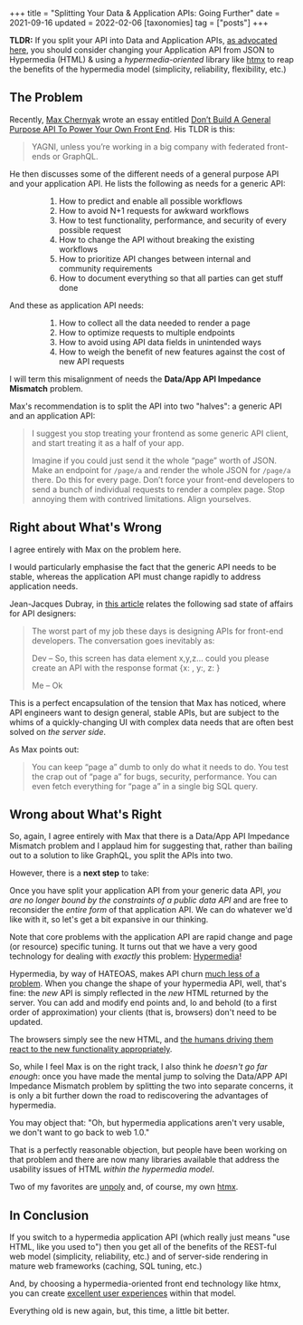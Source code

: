 +++
title = "Splitting Your Data &amp; Application APIs: Going Further"
date = 2021-09-16
updated = 2022-02-06
[taxonomies]
tag = ["posts"]
+++

**TLDR:** If you split your API into Data and Application APIs, [as advocated here](https://max.engineer/server-informed-ui), 
you should consider changing your Application API from JSON to Hypermedia (HTML) & using a *hypermedia-oriented* library like
[htmx](/) to reap the benefits of the hypermedia model (simplicity, reliability, flexibility, etc.)

## The Problem

Recently, [Max Chernyak](https://max.engineer/) wrote an essay entitled 
[Don’t Build A General Purpose API To Power Your Own Front End](https://max.engineer/server-informed-ui).  His
TLDR is this:

> YAGNI, unless you’re working in a big company with federated front-ends or GraphQL.

He then discusses some of the different needs of a general purpose API and your application API.  He lists the 
following as needs for a generic API:

<div style="padding-left:64px">

1. How to predict and enable all possible workflows
1. How to avoid N+1 requests for awkward workflows
1. How to test functionality, performance, and security of every possible request
1. How to change the API without breaking the existing workflows
1. How to prioritize API changes between internal and community requirements
1. How to document everything so that all parties can get stuff done

</div>

And these as application API needs:

<div style="padding-left:64px">

1. How to collect all the data needed to render a page
1. How to optimize requests to multiple endpoints
1. How to avoid using API data fields in unintended ways
1. How to weigh the benefit of new features against the cost of new API requests

</div>

I will term this misalignment of needs the **Data/App API Impedance Mismatch** problem.

Max's recommendation is to split the API into two "halves": a generic API and an application API:

> I suggest you stop treating your frontend as some generic API client, and start treating it as a half of your app.
>
>  Imagine if you could just send it the whole “page” worth of JSON. Make an endpoint for `/page/a` and render the whole JSON for `/page/a` there. 
>  Do this for every page. Don’t force your front-end developers to send a bunch of individual requests to render a complex page. 
>  Stop annoying them with contrived limitations. Align yourselves.

## Right about What's Wrong

I agree entirely with Max on the problem here.  

I would particularly emphasise the fact that the generic API needs to be stable, whereas the application API must change 
rapidly to address application needs.  

Jean-Jacques Dubray, in [this article](https://www.infoq.com/articles/no-more-mvc-frameworks/) relates the following sad state of affairs for
API designers:

> The worst part of my job these days is designing APIs for front-end developers. The conversation goes inevitably as: 
>
>  Dev – So, this screen has data element x,y,z… could you please create an API with the response format {x: , y:, z: }
>
>  Me – Ok

This is a perfect encapsulation of the tension that Max has noticed, where API engineers want to design general, 
stable APIs, but are subject to the whims of a quickly-changing UI with complex data needs that are often best
solved on *the server side*.

As Max points out:

> You can keep “page a” dumb to only do what it needs to do. You test the crap out of “page a” for bugs, security, performance. You can even fetch everything for “page a” in a single big SQL query.

## Wrong about What's Right

So, again, I agree entirely with Max that there is a Data/App API Impedance Mismatch problem and I applaud him for suggesting 
that, rather than bailing out to a solution to like GraphQL, you split the APIs into two.

However, there is a **next step** to take:

Once you have split your application API from your generic data API, *you are no longer bound by the constraints of
 a public data API* and are free to reconsider the *entire form* of that application API.  We can do whatever we'd like with 
 it, so let's get a bit expansive in our thinking.
 
Note that core problems with the application API are rapid change and page (or resource) specific tuning.  It turns out that we
have a very good technology for dealing with *exactly* this problem: [Hypermedia](https://en.wikipedia.org/wiki/Hypermedia)!  

Hypermedia, by way of HATEOAS, makes API churn [much less of a problem](https://intercoolerjs.org/2016/02/17/api-churn-vs-security.html).  When you change the shape of your hypermedia API, well, 
that's fine: the *new* API is simply reflected in the *new* HTML returned by the server.  You can add and modify end points
and, lo and behold (to a first order of approximation) your clients (that is, browsers) don't need to be updated.

The browsers simply see the new HTML, and [the humans driving them react to the new functionality appropriately](https://intercoolerjs.org/2016/05/08/hatoeas-is-for-humans.html).

So, while I feel Max is on the right track, I also think he *doesn't go far enough*: once you have made the mental 
jump to solving the Data/APP API Impedance Mismatch problem by splitting the two into separate concerns, it is only a 
bit further down the road to rediscovering the advantages of hypermedia.

You may object that: "Oh, but hypermedia applications aren't very usable, we don't want to go back to web 1.0."

That is a perfectly reasonable objection, but people have been working on that problem and there are now many libraries 
available that address the usability issues of HTML *within the hypermedia model*.  

Two of my favorites are [unpoly](https://unpoly.com/) and, of course, my own [htmx](/).

## In Conclusion

If you switch to a hypermedia application API (which really just means "use HTML, like you used to") then you get all
of the benefits of the REST-ful web model (simplicity, reliability, etc.) and of server-side rendering in mature web frameworks
(caching, SQL tuning, etc.)
  
And, by choosing a hypermedia-oriented front end technology like htmx, you can create [excellent user experiences](/examples) within 
that model.

Everything old is new again, but, this time, a little bit better.
